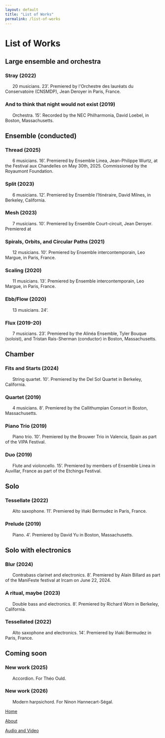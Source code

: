 ```yaml
---
layout: default
title: "List of Works"
permalink: /list-of-works
---
```

# List of Works

## Large ensemble and orchestra

### Stray (2022)
  
&nbsp; &nbsp; &nbsp; 20 musicians. 23’. Premiered by l'Orchestre des lauréats du Conservatoire (CNSMDP), Jean Deroyer in Paris, France.

### And to think that night would not exist (2019)

&nbsp; &nbsp; &nbsp; Orchestra. 15’. Recorded by the NEC Philharmonia, David Loebel, in Boston, Massachusetts.

## Ensemble (conducted)

### Thread (2025)

&nbsp; &nbsp; &nbsp; 6 musicians. 16’. Premiered by Ensemble Linea, Jean-Philippe Wurtz, at the Festival aux Chandelles on May 30th, 2025. Commissioned by the Royaumont Foundation.

### Split (2023)

&nbsp; &nbsp; &nbsp; 6 musicians. 12’. Premiered by Ensemble l’Itinéraire, David Milnes, in Berkeley, California.

### Mesh (2023)

&nbsp; &nbsp; &nbsp; 7 musicians. 10’. Premiered by Ensemble Court-circuit, Jean Deroyer. Premiered at 

### Spirals, Orbits, and Circular Paths (2021)

&nbsp; &nbsp; &nbsp; 12 musicians. 10’. Premiered by Ensemble intercontemporain, Leo Margue,  in Paris, France.

### Scaling (2020)

&nbsp; &nbsp; &nbsp; 11 musicians. 13’. Premiered by Ensemble intercontemporain, Leo Margue, in Paris, France.

### Ebb/Flow (2020)

&nbsp; &nbsp; &nbsp; 13 musicians. 24’.

### Flux (2019-20)

&nbsp; &nbsp; &nbsp; 7 musicians. 23’. Premiered by the Alinéa Ensemble, Tyler Bouque (soloist), and Tristan Rais-Sherman (conductor) in Boston, Massachusetts.

## Chamber

### Fits and Starts (2024)

&nbsp; &nbsp; &nbsp; String quartet. 10'. Premiered by the Del Sol Quartet in Berkeley, California.

### Quartet (2019)

&nbsp; &nbsp; &nbsp; 4 musicians. 8'. Premiered by the Callithumpian Consort in Boston, Massachusetts.

### Piano Trio (2019)

&nbsp; &nbsp; &nbsp; Piano trio. 10'.  Premiered by the Brouwer Trio in Valencia, Spain as part of the VIPA Festival.

### Duo (2019)

&nbsp; &nbsp; &nbsp; Flute and violoncello. 15’. Premiered by members of Ensemble Linea in Auvillar, France as part of the Etchings Festival.

## Solo

### Tessellate (2022)

&nbsp; &nbsp; &nbsp; Alto saxophone. 11’. Premiered by Iñaki Bermudez in Paris, France.

### Prelude (2019)

&nbsp; &nbsp; &nbsp; Piano. 4’. Premiered by David Yu in Boston, Massachusetts.

## Solo with electronics

### Blur (2024)

&nbsp; &nbsp; &nbsp; Contrabass clarinet and electronics. 8’. Premiered by Alain Billard as part of the ManiFeste festival at Ircam on June 22, 2024.

### A ritual, maybe (2023)

&nbsp; &nbsp; &nbsp; Double bass and electronics. 8’. Premiered by Richard Worn in Berkeley, California.

### Tessellated (2022)

&nbsp; &nbsp; &nbsp; Alto saxophone and electronics. 14’. Premiered by Iñaki Bermudez in Paris, France.

## Coming soon

### New work (2025)

&nbsp; &nbsp; &nbsp; Accordion. For Théo Ould.

### New work (2026)

&nbsp; &nbsp; &nbsp; Modern harpsichord. For Ninon Hannecart-Ségal.

[Home](/)

[About](/about)

[Audio and Video](/audio-and-video)
